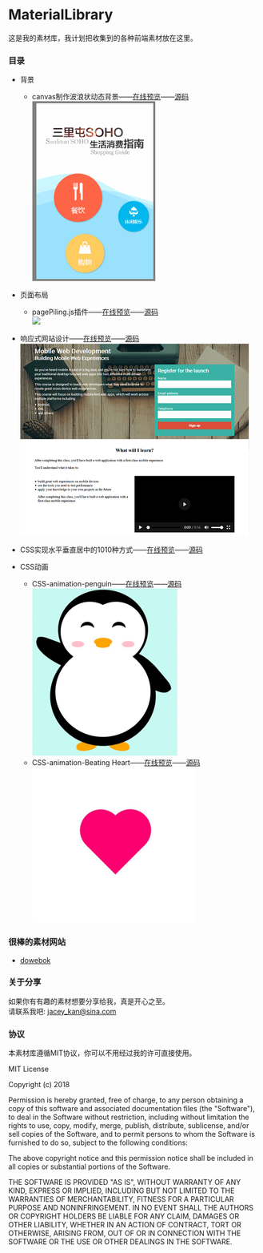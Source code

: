 # MaterialLibrary
这是我的素材库，我计划把收集到的各种前端素材放在这里。

<!-- [在线演示](https://jaceykan.github.io/MaterialLibrary)
 -->

### 目录
* 背景
	* canvas制作波浪状动态背景——[在线预览](Wave-likeDynamicBackground/Wave-likeDynamicBackground-html.html)——[源码](Wave-likeDynamicBackground)   
	![](Wave-likeDynamicBackground/1.gif)
* 页面布局
	* pagePiling.js插件——[在线预览](https://alvarotrigo.com/pagePiling/)——[源码](https://github.com/alvarotrigo/pagePiling.js)   
	![](https://camo.githubusercontent.com/59a2a5c011cdad9f45883bb69db13b53350a950c/68747470733a2f2f7261772e6769746875622e636f6d2f616c7661726f747269676f2f7061676550696c696e672e6a732f6d61737465722f6578616d706c65732f696d67732f7061676550696c696e672d706c7567696e2e706e67)
* 响应式网站设计——[在线预览](ResponsiveWebDesign/ResponsiveWebDesign.html)——[源码](ResponsiveWebDesign)   
	![](ResponsiveWebDesign/img/ResponsiveWebDesign.png)

* CSS实现水平垂直居中的1010种方式——[在线预览](MaterialLibrary/CSS%E5%AE%9E%E7%8E%B0%E6%B0%B4%E5%B9%B3%E5%9E%82%E7%9B%B4%E5%B1%85%E4%B8%AD%E7%9A%841010%E7%A7%8D%E6%96%B9%E5%BC%8F/20181018test.html)——[源码](CSS实现水平垂直居中的1010种方式)

* CSS动画
	* CSS-animation-penguin——[在线预览](CSS-animation/penguin/CSSAnimationPenguin.html)——[源码](CSS-animation)  
	![](CSS-animation/penguin/CSSAnimationPenguin.gif)
	* CSS-animation-Beating Heart——[在线预览](CSS-animation/BeatingHeart/beatingHeart.html)——[源码](BeatingHeart)  
	![](CSS-animation/BeatingHeart/beatingHeart.gif)


### 很棒的素材网站
 * [dowebok](http://www.dowebok.com/)


### 关于分享
如果你有有趣的素材想要分享给我，真是开心之至。  
请联系我吧: [jacey_kan@sina.com](mailto:jacey_kan@sina.com)

### 协议
本素材库遵循MIT协议，你可以不用经过我的许可直接使用。

MIT License

Copyright (c) 2018 

Permission is hereby granted, free of charge, to any person obtaining a copy
of this software and associated documentation files (the "Software"), to deal
in the Software without restriction, including without limitation the rights
to use, copy, modify, merge, publish, distribute, sublicense, and/or sell
copies of the Software, and to permit persons to whom the Software is
furnished to do so, subject to the following conditions:

The above copyright notice and this permission notice shall be included in all
copies or substantial portions of the Software.

THE SOFTWARE IS PROVIDED "AS IS", WITHOUT WARRANTY OF ANY KIND, EXPRESS OR
IMPLIED, INCLUDING BUT NOT LIMITED TO THE WARRANTIES OF MERCHANTABILITY,
FITNESS FOR A PARTICULAR PURPOSE AND NONINFRINGEMENT. IN NO EVENT SHALL THE
AUTHORS OR COPYRIGHT HOLDERS BE LIABLE FOR ANY CLAIM, DAMAGES OR OTHER
LIABILITY, WHETHER IN AN ACTION OF CONTRACT, TORT OR OTHERWISE, ARISING FROM,
OUT OF OR IN CONNECTION WITH THE SOFTWARE OR THE USE OR OTHER DEALINGS IN THE
SOFTWARE.
